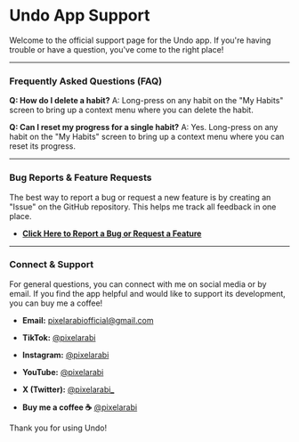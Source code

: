 # Undo App Support

Welcome to the official support page for the Undo app. If you're having trouble or have a question, you've come to the right place!

---

### Frequently Asked Questions (FAQ)

**Q: How do I delete a habit?**
A: Long-press on any habit on the "My Habits" screen to bring up a context menu where you can delete the habit.

**Q: Can I reset my progress for a single habit?**
A: Yes. Long-press on any habit on the "My Habits" screen to bring up a context menu where you can reset its progress.

---

### Bug Reports & Feature Requests

The best way to report a bug or request a new feature is by creating an "Issue" on the GitHub repository. This helps me track all feedback in one place.

* **[Click Here to Report a Bug or Request a Feature](https://github.com/PixelArabi/Undo/issues)**

---

### Connect & Support

For general questions, you can connect with me on social media or by email. If you find the app helpful and would like to support its development, you can buy me a coffee!

* **Email:** [pixelarabiofficial@gmail.com](mailto:pixelarabiofficial@gmail.com)
* **TikTok:** [@pixelarabi](https://www.tiktok.com/@pixelarabi)
* **Instagram:** [@pixelarabi](https://www.instagram.com/pixelarabi)
* **YouTube:** [@pixelarabi](https://www.youtube.com/@pixelarabi)
* **X (Twitter):** [@pixelarabi_](https://x.com/pixelarabi_)

* **Buy me a coffee ☕️** [@pixelarabi](https://buymeacoffee.com/pixelarabi)

Thank you for using Undo!
